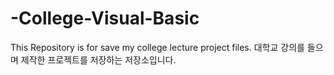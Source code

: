 # -College-Visual-Basic
This Repository is for save my college lecture project files.
대학교 강의를 들으며 제작한 프로젝트를 저장하는 저장소입니다.
